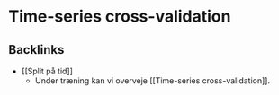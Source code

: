 # Time-series cross-validation
## Backlinks
* [[Split på tid]]
	* Under træning kan vi overveje [[Time-series cross-validation]].

<!-- #p1 #service -->

<!-- {BearID:440149EE-A66D-4198-BB51-43D9D2567FBA-37814-0000068445ABCD69} -->
